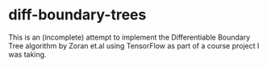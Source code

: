 # diff-boundary-trees
This is an (incomplete) attempt to implement the Differentiable Boundary Tree algorithm by Zoran et.al using TensorFlow as part of a course project I was taking. 
